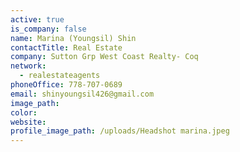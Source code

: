 ```yaml
---
active: true
is_company: false
name: Marina (Youngsil) Shin
contactTitle: Real Estate
company: Sutton Grp West Coast Realty- Coq
network:
  - realestateagents
phoneOffice: 778-707-0689
email: shinyoungsil426@gmail.com
image_path:
color:
website:
profile_image_path: /uploads/Headshot marina.jpeg
---
```

